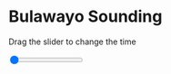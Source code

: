 <h1>Bulawayo Sounding</h1>
<p>Drag the slider to change the time</p>

<div class="slidecontainer">
<input oninput='setImage(this)' class="slider" type="range" min="0" max="5" value="0" step="1" />
<img id='img'/>
</div>

<script>
var img = document.getElementById('img');
var img_array = ['/assets/images/skwt/skd_bulawayo_wrfout_d01_2020-07-12_12:00:00.png',
'/assets/images/skwt/skd_bulawayo_wrfout_d01_2020-07-12_18:00:00.png',
'/assets/images/skwt/skd_bulawayo_wrfout_d01_2020-07-13_00:00:00.png',
'/assets/images/skwt/skd_bulawayo_wrfout_d01_2020-07-13_06:00:00.png',
'/assets/images/skwt/skd_bulawayo_wrfout_d01_2020-07-13_12:00:00.png',];
function setImage(obj)
{
        var value = obj.value;
        img.src = img_array[value];

}
</script>
